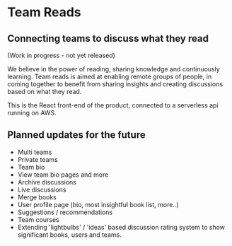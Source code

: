 # Team Reads
## Connecting teams to discuss what they read

(Work in progress - not yet released)

We believe in the power of reading, sharing knowledge and continuously learning. Team reads is aimed at enabling remote groups of people, in coming together to benefit from sharing insights and creating discussions based on what they read.

This is the React front-end of the product, connected to a serverless api running on AWS.


## Planned updates for the future

- Multi teams
- Private teams
- Team bio
- View team bio pages and more
- Archive discussions
- Live discussions
- Merge books
- User profile page (bio, most insightful book list, more..)
- Suggestions / recommendations
- Team courses
- Extending 'lightbulbs' / 'ideas' based discussion rating system to show significant books, users and teams.
